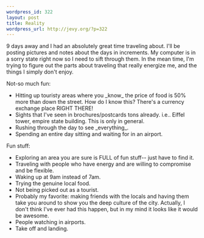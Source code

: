 ```yaml
--- 
wordpress_id: 322
layout: post
title: Reality
wordpress_url: http://jevy.org/?p=322
---
```

9 days away and I had an absolutely great time traveling about.  I'll be posting pictures and notes about the days in increments.  My computer is in a sorry state right now so I need to sift through them.  In the mean time, I'm trying to figure out the parts about traveling that really energize me, and the things I simply don't enjoy.

Not-so much fun:
<ul>
	<li>Hitting up touristy areas where you _know_ the price of food is 50% more than down the street.  How do I know this?  There's a currency exchange place RIGHT THERE!</li>
	<li>Sights that I've seen in brochures/postcards tons already.  i.e.. Eiffel tower, empire state building.  This is only in general.</li>
	<li>Rushing through the day to see _everything_.</li>
	<li>Spending an entire day sitting and waiting for in an airport.</li>
</ul>
Fun stuff:
<ul>
	<li>Exploring an area you are sure is FULL of fun stuff-- just have to find it.</li>
	<li>Traveling with people who have energy and are willing to compromise and be flexible.</li>
	<li>Waking up at 9am instead of 7am.</li>
	<li>Trying the genuine local food.</li>
	<li>Not being picked out as a tourist.</li>
	<li>Probably my favorite: making friends with the locals and having them take you around to show you the deep culture of the city.  Actually, I don't think I've ever had this happen, but in my mind it looks like it would be awesome.</li>
	<li>People watching in airports.</li>
	<li>Take off and landing.</li>
</ul>
